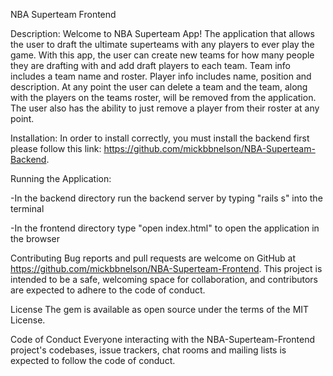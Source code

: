 NBA Superteam Frontend

Description:
Welcome to NBA Superteam App!  The application that allows the user to draft the ultimate superteams with any players to ever play the game.  With this app, the user can create new teams for how many people they are drafting with and add draft players to each team.  Team info includes a team name and roster.  Player info includes name, position and description.  At any point the user can delete a team and the team, along with the players on the teams roster, will be removed from the application.  The user also has the ability to just remove a player from their roster at any point.

Installation:
In order to install correctly, you must install the backend first please follow this link: https://github.com/mickbbnelson/NBA-Superteam-Backend.

Running the Application:

-In the backend directory run the backend server by typing "rails s" into the terminal 

-In the frontend directory type "open index.html" to open the application in the browser

Contributing
Bug reports and pull requests are welcome on GitHub at https://github.com/mickbbnelson/NBA-Superteam-Frontend. This project is intended to be a safe, welcoming space for collaboration, and contributors are expected to adhere to the code of conduct.

License
The gem is available as open source under the terms of the MIT License.

Code of Conduct
Everyone interacting with the NBA-Superteam-Frontend project's codebases, issue trackers, chat rooms and mailing lists is expected to follow the code of conduct.
